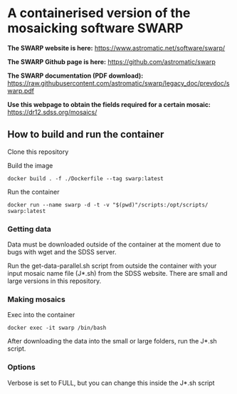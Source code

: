 # A containerised version of the mosaicking software SWARP

**The SWARP website is here:** https://www.astromatic.net/software/swarp/

**The SWARP Github page is here:** https://github.com/astromatic/swarp

**The SWARP documentation (PDF download):** https://raw.githubusercontent.com/astromatic/swarp/legacy_doc/prevdoc/swarp.pdf

**Use this webpage to obtain the fields required for a certain mosaic:** https://dr12.sdss.org/mosaics/


## How to build and run the container

Clone this repository

Build the image

    docker build . -f ./Dockerfile --tag swarp:latest

Run the container

    docker run --name swarp -d -t -v "$(pwd)"/scripts:/opt/scripts/ swarp:latest


### Getting data

Data must be downloaded outside of the container at the moment due to bugs with wget and the SDSS server.

Run the get-data-parallel.sh script from outside the container with your input mosaic name file (J*.sh) from the SDSS website. There are small and large versions in this repository.


### Making mosaics

Exec into the container

    docker exec -it swarp /bin/bash

After downloading the data into the small or large folders, run the J*.sh script.


### Options

Verbose is set to FULL, but you can change this inside the J*.sh script
